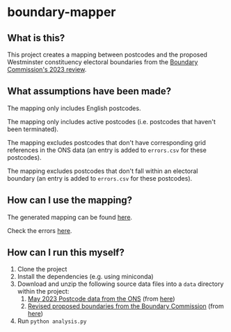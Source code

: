# boundary-mapper

## What is this?

This project creates a mapping between postcodes and the proposed Westminster constituency electoral boundaries from the [Boundary Commission's 2023 review](https://boundarycommissionforengland.independent.gov.uk/2023-review/).

## What assumptions have been made?

The mapping only includes English postcodes.

The mapping only includes active postcodes (i.e. postcodes that haven't been terminated).

The mapping excludes postcodes that don't have corresponding grid references in the ONS data (an entry is added to `errors.csv` for these postcodes).

The mapping excludes postcodes that don't fall within an electoral boundary (an entry is added to `errors.csv` for these postcodes).

## How can I use the mapping?

The generated mapping can be found [here](https://github.com/hjmoss/boundary-mapper/raw/main/output.csv).

Check the errors [here](https://github.com/hjmoss/boundary-mapper/raw/main/errors.csv).

## How can I run this myself?

1. Clone the project
2. Install the dependencies (e.g. using miniconda)
3. Download and unzip the following source data files into a `data` directory within the project:
    1. [May 2023 Postcode data from the ONS](https://www.arcgis.com/sharing/rest/content/items/bd25c421196b4546a7830e95ecdd70bc/data) (from [here](https://geoportal.statistics.gov.uk/datasets/ons-postcode-directory-may-2023/about))
    2. [Revised proposed boundaries from the Boundary Commission](https://boundarycommissionforengland.independent.gov.uk/review2023/b65f7782-658b-4c4a-9cba-59c16c807f77/gis/2022_11_8_Revised_proposals_England_shp.zip) (from [here](https://boundarycommissionforengland.independent.gov.uk/2023-review/))
3. Run `python analysis.py`
